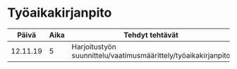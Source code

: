# Työaikakirjanpito

Päivä | Aika | Tehdyt tehtävät
----- | ---- | ---------------
12.11.19 | 5 | Harjoitustyön suunnittelu/vaatimusmäärittely/työaikakirjanpito

